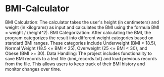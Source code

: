 # BMI-Calculator
 BMI Calculation: The calculator takes the user's height (in centimeters) and weight (in kilograms) as input and calculates the BMI using the formula BMI = weight / (height^2).  BMI Categorization: After calculating the BMI, the program categorizes the result into different weight categories based on standard BMI ranges. These categories include Underweight (BMI < 18.5), Normal Weight (18.5 <= BMI < 25), Overweight (25 <= BMI < 30), and Obese (BMI >= 30).  Data Handling: The project includes functionality to save BMI records to a text file (bmi_records.txt) and load previous records from the file. This allows users to keep track of their BMI history and monitor changes over time.
